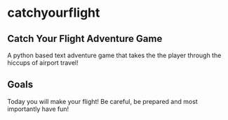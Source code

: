 # catchyourflight
## Catch Your Flight Adventure Game
A python based text adventure game that takes the the player through the hiccups of airport travel!

## **Goals**
Today you will make your flight! Be careful, be prepared and most importantly have fun!


